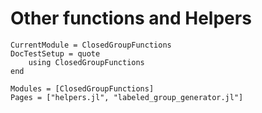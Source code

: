 # Other functions and Helpers
```@meta
CurrentModule = ClosedGroupFunctions
DocTestSetup = quote
    using ClosedGroupFunctions
end
```

```@autodocs
Modules = [ClosedGroupFunctions]
Pages = ["helpers.jl", "labeled_group_generator.jl"]
```